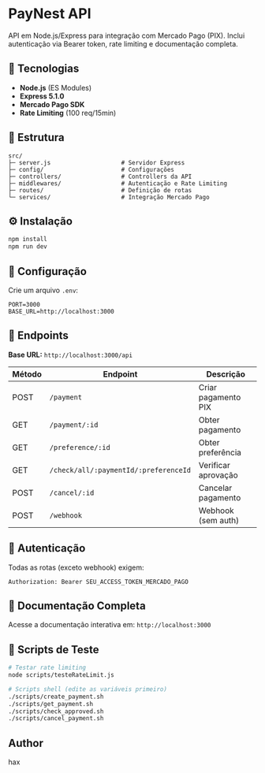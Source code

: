 # PayNest API

API em Node.js/Express para integração com Mercado Pago (PIX). Inclui autenticação via Bearer token, rate limiting e documentação completa.

## 🚀 Tecnologias

- **Node.js** (ES Modules)
- **Express 5.1.0**
- **Mercado Pago SDK**
- **Rate Limiting** (100 req/15min)

## 📁 Estrutura

```
src/
├─ server.js                    # Servidor Express
├─ config/                      # Configurações
├─ controllers/                 # Controllers da API
├─ middlewares/                 # Autenticação e Rate Limiting
├─ routes/                      # Definição de rotas
└─ services/                    # Integração Mercado Pago
```

## ⚙️ Instalação

```bash
npm install
npm run dev
```

## 🔧 Configuração

Crie um arquivo `.env`:

```env
PORT=3000
BASE_URL=http://localhost:3000
```

## 📡 Endpoints

**Base URL:** `http://localhost:3000/api`

| Método | Endpoint | Descrição |
|--------|----------|-----------|
| POST | `/payment` | Criar pagamento PIX |
| GET | `/payment/:id` | Obter pagamento |
| GET | `/preference/:id` | Obter preferência |
| GET | `/check/all/:paymentId/:preferenceId` | Verificar aprovação |
| POST | `/cancel/:id` | Cancelar pagamento |
| POST | `/webhook` | Webhook (sem auth) |

## 🔐 Autenticação

Todas as rotas (exceto webhook) exigem:

```
Authorization: Bearer SEU_ACCESS_TOKEN_MERCADO_PAGO
```

## 📖 Documentação Completa

Acesse a documentação interativa em: `http://localhost:3000`

## 🧪 Scripts de Teste

```bash
# Testar rate limiting
node scripts/testeRateLimit.js

# Scripts shell (edite as variáveis primeiro)
./scripts/create_payment.sh
./scripts/get_payment.sh
./scripts/check_approved.sh
./scripts/cancel_payment.sh
```

## Author

hax